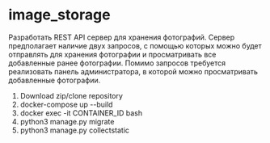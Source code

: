 # image_storage

Разработать REST API сервер для хранения фотографий. Сервер предполагает наличие двух запросов, с помощью которых можно будет отправлять
для хранения фотографии и просматривать все добавленные ранее фотографии. Помимо запросов требуется реализовать панель администратора,
в которой можно просматривать добавленные фотографии.


1. Download zip/clone repository
2. docker-compose up --build
3. docker exec -it CONTAINER_ID bash
4. python3 manage.py migrate
5. python3 manage.py collectstatic

